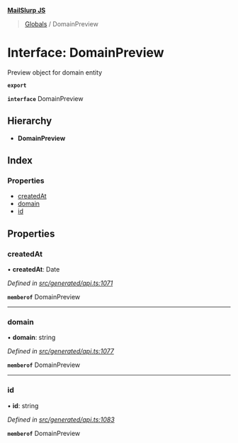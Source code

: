 **[MailSlurp JS](../README.md)**

> [Globals](../README.md) / DomainPreview

# Interface: DomainPreview

Preview object for domain entity

**`export`** 

**`interface`** DomainPreview

## Hierarchy

* **DomainPreview**

## Index

### Properties

* [createdAt](domainpreview.md#createdat)
* [domain](domainpreview.md#domain)
* [id](domainpreview.md#id)

## Properties

### createdAt

•  **createdAt**: Date

*Defined in [src/generated/api.ts:1071](https://github.com/mailslurp/mailslurp-client/blob/cdc62f8/src/generated/api.ts#L1071)*

**`memberof`** DomainPreview

___

### domain

•  **domain**: string

*Defined in [src/generated/api.ts:1077](https://github.com/mailslurp/mailslurp-client/blob/cdc62f8/src/generated/api.ts#L1077)*

**`memberof`** DomainPreview

___

### id

•  **id**: string

*Defined in [src/generated/api.ts:1083](https://github.com/mailslurp/mailslurp-client/blob/cdc62f8/src/generated/api.ts#L1083)*

**`memberof`** DomainPreview
